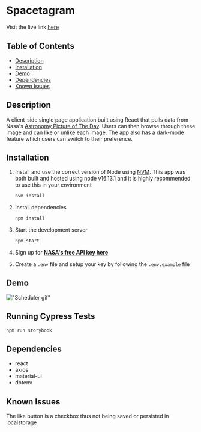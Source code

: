 # Spacetagram

Visit the live link [here]()

## Table of Contents

- [Description](#about)
- [Installation](#installation)
- [Demo](#demo)
- [Dependencies](#dependencies)
- [Known Issues](#knownissues)

##  Description

A client-side single page application built using React that pulls data from Nasa's [Astronomy Picture of The Day](https://apod.nasa.gov/). Users can then browse through these image and can like or unlike each image. The app also has a dark-mode feature which users can switch to their preference.


## Installation

1. Install and use the correct version of Node using [NVM](https://github.com/nvm-sh/nvm). This app was both built and hosted using node v16.13.1 and it is highly recommended to use this in your environment

   ```sh
   nvm install
   ```

1. Install dependencies

   ```sh
   npm install
   ```

1. Start the development server

   ```sh
   npm start
   ```
1. Sign up for **[NASA's free API key here](https://api.nasa.gov/)**

1. Create a `.env` file and setup your key by following the `.env.example` file

## Demo

!["Scheduler gif"](https://github.com/zakwarsame/spacetagram/blob/master/docs/spacetagram_demo.gif)

## Running Cypress Tests

```sh
npm run storybook
```

## Dependencies

- react
- axios
- material-ui
- dotenv

## Known Issues

The like button is a checkbox thus not being saved or persisted in localstorage
